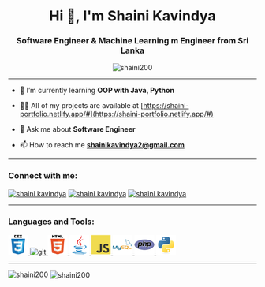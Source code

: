 <h1 align="center">Hi 👋, I'm Shaini Kavindya</h1>
<h3 align="center">Software Engineer & Machine Learning m Engineer from Sri Lanka</h3>

<p align="center"> <img src="https://komarev.com/ghpvc/?username=shaini200&label=Profile%20views&color=0e75b6&style=flat" alt="shaini200" /> </p>

---
- 🌱 I’m currently learning **OOP with Java, Python**

- 👨‍💻 All of my projects are available at [https://shaini-portfolio.netlify.app/#](https://shaini-portfolio.netlify.app/#)

- 💬 Ask me about **Software Engineer**

- 📫 How to reach me **shainikavindya2@gmail.com**

 ---

<h3 align="left">Connect with me:</h3>
<p align="left">
<a href="https://linkedin.com/in/shaini kavindya" target="blank"><img align="center" src="https://raw.githubusercontent.com/rahuldkjain/github-profile-readme-generator/master/src/images/icons/Social/linked-in-alt.svg" alt="shaini kavindya" height="30" width="40" /></a>
<a href="https://fb.com/shaini kavindya" target="blank"><img align="center" src="https://raw.githubusercontent.com/rahuldkjain/github-profile-readme-generator/master/src/images/icons/Social/facebook.svg" alt="shaini kavindya" height="30" width="40" /></a>
<a href="https://medium.com/shaini kavindya" target="blank"><img align="center" src="https://raw.githubusercontent.com/rahuldkjain/github-profile-readme-generator/master/src/images/icons/Social/medium.svg" alt="shaini kavindya" height="30" width="40" /></a>
</p>

---

<h3 align="left">Languages and Tools:</h3>
<p align="left"> <a href="https://www.w3schools.com/css/" target="_blank" rel="noreferrer"> <img src="https://raw.githubusercontent.com/devicons/devicon/master/icons/css3/css3-original-wordmark.svg" alt="css3" width="40" height="40"/> </a> <a href="https://dotnet.microsoft.com/" target="_blank" rel="noreferrer"> <img src="https://www.vectorlogo.zone/logos/git-scm/git-scm-icon.svg" alt="git" width="40" height="40"/> </a> <a href="https://www.w3.org/html/" target="_blank" rel="noreferrer"> <img src="https://raw.githubusercontent.com/devicons/devicon/master/icons/html5/html5-original-wordmark.svg" alt="html5" width="40" height="40"/> </a> <a href="https://www.java.com" target="_blank" rel="noreferrer"> <img src="https://raw.githubusercontent.com/devicons/devicon/master/icons/java/java-original.svg" alt="java" width="40" height="40"/> </a> <a href="https://developer.mozilla.org/en-US/docs/Web/JavaScript" target="_blank" rel="noreferrer"> <img src="https://raw.githubusercontent.com/devicons/devicon/master/icons/javascript/javascript-original.svg" alt="javascript" width="40" height="40"/> </a> <a href="https://www.mysql.com/" target="_blank" rel="noreferrer"> <img src="https://raw.githubusercontent.com/devicons/devicon/master/icons/mysql/mysql-original-wordmark.svg" alt="mysql" width="40" height="40"/> </a> <a href="https://www.php.net" target="_blank" rel="noreferrer"> <img src="https://raw.githubusercontent.com/devicons/devicon/master/icons/php/php-original.svg" alt="php" width="40" height="40"/> </a> <a href="https://www.python.org" target="_blank" rel="noreferrer"> <img src="https://raw.githubusercontent.com/devicons/devicon/master/icons/python/python-original.svg" alt="python" width="40" height="40"/> </a> </p>

---
<p><img align="left" src="https://github-readme-stats.vercel.app/api/top-langs?username=shaini200&show_icons=true&locale=en&layout=compact" alt="shaini200" /></p>


<p>&nbsp;<img align="center" src="https://github-readme-stats.vercel.app/api?username=shaini200&show_icons=true&locale=en" alt="shaini200" /></p>
